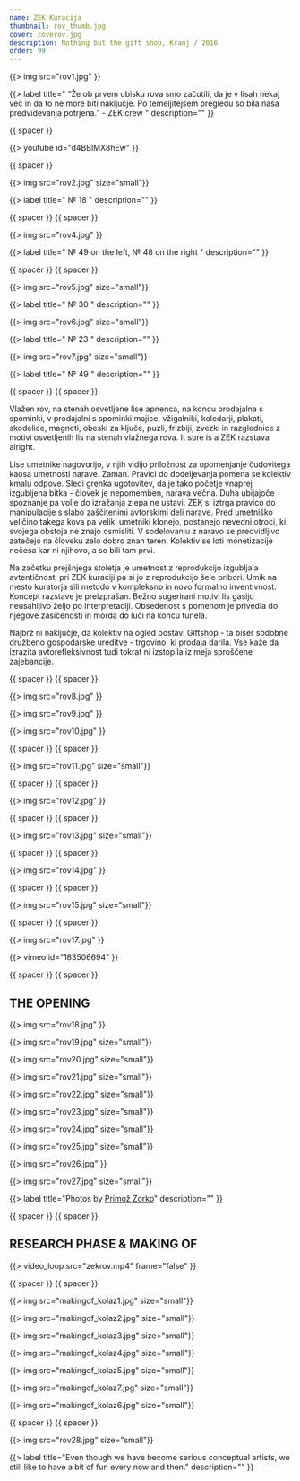 ```yaml
---
name: ZEK Kuracija
thumbnail: rov_thumb.jpg
cover: coverov.jpg
description: Nothing but the gift shop, Kranj / 2016
order: 99
---
```


{{> img src="rov1.jpg" }}


{{> label title=" “Že ob prvem obisku rova smo začutili, da je v lisah nekaj več in da to ne more biti naključje. Po temeljitejšem pregledu so bila naša predvidevanja potrjena.” - ZEK crew " description="" }}

{{ spacer }}

{{> youtube id="d4BBlMX8hEw" }}

{{ spacer }}

{{> img src="rov2.jpg" size="small"}}

{{> label title=" № 18 " description="" }}

{{ spacer }} {{ spacer }}

{{> img src="rov4.jpg" }}

{{> label title=" № 49 on the left, № 48 on the right " description="" }}

{{ spacer }} {{ spacer }}

{{> img src="rov5.jpg" size="small"}}

{{> label title=" № 30 " description="" }}

{{> img src="rov6.jpg" size="small"}}

{{> label title=" № 23 " description="" }}

{{> img src="rov7.jpg" size="small"}}

{{> label title=" № 49 " description="" }}

{{ spacer }} {{ spacer }}

Vlažen rov, na stenah osvetljene lise apnenca, na koncu prodajalna s spominki, v prodajalni s spominki majice, vžigalniki, koledarji, plakati, skodelice, magneti, obeski za ključe, puzli, frizbiji, zvezki in razglednice z motivi osvetljenih lis na stenah vlažnega rova. It sure is a ZEK razstava alright.

Lise umetnike nagovorijo, v njih vidijo priložnost za opomenjanje čudovitega kaosa umetnosti narave. Zaman. Pravici do dodeljevanja pomena se kolektiv kmalu odpove. Sledi grenka ugotovitev, da je tako početje vnaprej izgubljena bitka - človek je nepomemben, narava večna. Duha ubijajoče spoznanje pa volje do izražanja zlepa ne ustavi. ZEK si iztrga pravico do manipulacije s slabo zaščitenimi avtorskimi deli narave. Pred umetniško veličino takega kova pa veliki umetniki klonejo, postanejo nevedni otroci, ki svojega obstoja ne znajo osmisliti. V sodelovanju z naravo se predvidljivo zatečejo na človeku zelo dobro znan teren. Kolektiv se loti monetizacije nečesa kar ni njihovo, a so bili tam prvi.

Na začetku prejšnjega stoletja je umetnost z reprodukcijo izgubljala avtentičnost, pri ZEK kuraciji pa si jo z reprodukcijo šele pribori. Umik na mesto kuratorja sili metodo v kompleksno in novo formalno inventivnost. Koncept razstave je preizprašan. Bežno sugerirani motivi lis gasijo neusahljivo željo po interpretaciji. Obsedenost s pomenom je privedla do njegove zasičenosti in morda do luči na koncu tunela.

Najbrž ni naključje, da kolektiv na ogled postavi Giftshop - ta biser sodobne družbeno gospodarske ureditve - trgovino, ki prodaja darila. Vse kaže da izrazita avtorefleksivnost tudi tokrat ni izstopila iz meja sproščene zajebancije.

{{ spacer }} {{ spacer }}

{{> img src="rov8.jpg" }}

{{> img src="rov9.jpg" }}

{{> img src="rov10.jpg" }}

{{ spacer }} {{ spacer }}

{{> img src="rov11.jpg" size="small"}}

{{ spacer }} {{ spacer }}

{{> img src="rov12.jpg" }}

{{ spacer }} {{ spacer }}

{{> img src="rov13.jpg" size="small"}}

{{ spacer }} {{ spacer }}

{{> img src="rov14.jpg" }}

{{ spacer }} {{ spacer }}

{{> img src="rov15.jpg" size="small"}}

{{ spacer }} {{ spacer }}

{{> img src="rov17.jpg" }}

{{> vimeo id="183506694" }}

{{ spacer }} {{ spacer }}

## THE OPENING

{{> img src="rov18.jpg" }}

{{> img src="rov19.jpg" size="small"}}

{{> img src="rov20.jpg" size="small"}}

{{> img src="rov21.jpg" size="small"}}

{{> img src="rov22.jpg" size="small"}}

{{> img src="rov23.jpg" size="small"}}

{{> img src="rov24.jpg" size="small"}}

{{> img src="rov25.jpg" size="small"}}

{{> img src="rov26.jpg" }}

{{> img src="rov27.jpg" size="small"}}

{{> label title="Photos by [Primož Zorko](http://primozzorko.com)" description="" }}

{{ spacer }} {{ spacer }}

## RESEARCH PHASE & MAKING OF

{{> video_loop src="zekrov.mp4" frame="false" }}

{{ spacer }} {{ spacer }}

{{> img src="makingof_kolaz1.jpg" size="small"}}

{{> img src="makingof_kolaz2.jpg" size="small"}}

{{> img src="makingof_kolaz3.jpg" size="small"}}

{{> img src="makingof_kolaz4.jpg" size="small"}}

{{> img src="makingof_kolaz5.jpg" size="small"}}

{{> img src="makingof_kolaz7.jpg" size="small"}}

{{> img src="makingof_kolaz6.jpg" size="small"}}

{{ spacer }} {{ spacer }}

{{> img src="rov28.jpg" size="small"}}

{{> label title="Even though we have become serious conceptual artists, we still like to have a bit of fun every now and then." description="" }}


